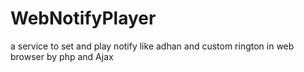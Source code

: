 # WebNotifyPlayer
a service to set and play notify like adhan and custom rington in web browser by php and Ajax 
